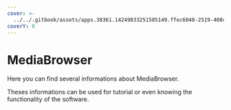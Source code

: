 ```yaml
---
cover: >-
  ../../.gitbook/assets/apps.38361.14249833251585149.ffec6048-2519-408c-af3e-a9e71a25bd43.png
coverY: 0
---
```


# MediaBrowser

Here you can find several informations about MediaBrowser.

Theses informations can be used for tutorial or even knowing the functionality of the software.
